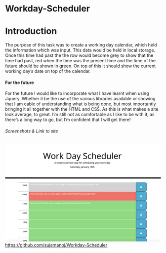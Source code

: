 # Workday-Scheduler

# Introduction

The purpose of this task was to create a working day calendar, which held the information which was input. This data would be held in local storage. Once this time had past the the row would become grey to show that the time had past, red when the time was the present time and the time of the future should be shown in green. On top of this it should show the current working day’s date on top of the calendar.



#### For the future

For the future I would like to incorporate what I have learnt when using Jquery. Whether it be the use of the various libraries available or showing that I am cable of understanding what is being done, but most importantly bringing it all together with the HTML and CSS. As this is what makes a site look average, to great. I’m still not as comfortable as I like to be with it, as there’s a long way to go, but I’m confident that I will get there!

###### Screenshots & Link to site

![Screenshot #1](/Assets/Screenshot.png)
https://github.com/sujamanoj/Workday-Scheduler
